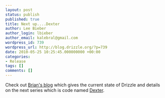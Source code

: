 ```yaml
---
layout: post
status: publish
published: true
title: Next up....Dexter
author: Lee Bieber
author_login: lbieber
author_email: kalebral@gmail.com
wordpress_id: 739
wordpress_url: http://blog.drizzle.org/?p=739
date: 2010-05-25 10:25:45.000000000 +00:00
categories:
- Release
tags: []
comments: []
---
```

Check out <a href="http://krow.livejournal.com/690635.html" target="_blank">Brian's blog</a> which gives the current state of Drizzle and details on the next series which is code named <a href="https://blueprints.launchpad.net/drizzle/dexter" target="_blank">Dexter</a>. 
